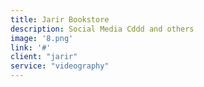 ```yaml
---
title: Jarir Bookstore
description: Social Media Cddd and others
image: '8.png'
link: '#'
client: "jarir"
service: "videography"
---
```

